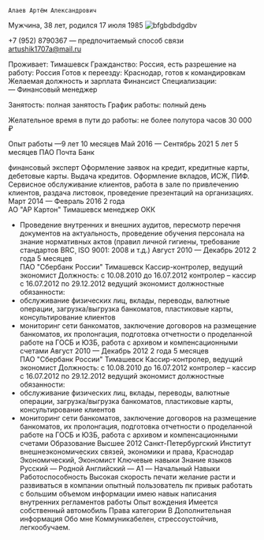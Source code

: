   	Алаев Артём Александрович                                                                    
Мужчина, 38 лет, родился 17 июля 1985
                                      ![bfgbdbdgdbv](https://github.com/ArtemAlaev/portfolio/assets/140199062/7941e126-cdf9-4f93-aa5c-1328bfc76681)

+7 (952) 8790367 — предпочитаемый способ связи
artushik1707a@mail.ru

Проживает: Тимашевск
Гражданство: Россия, есть разрешение на работу: Россия
Готов к переезду: Краснодар, готов к командировкам
Желаемая должность и зарплата
Финансист
Специализации:  
—  Финансовый менеджер

Занятость: полная занятость
График работы: полный день

Желательное время в пути до работы: не более полутора часов	30 000
₽

Опыт работы —9 лет 10 месяцев
Май 2016 — Сентябрь 2021
5 лет 5 месяцев	
	ПАО Почта Банк

финансовый эксперт
Оформление заявок на кредит, кредитные карты, дебетовые карты. Выдача кредитов. Оформление вкладов, ИСЖ, ПИФ. Сервисное обслуживание клиентов, работа в зале по привлечению клиентов, раздача листовок, проведение презентаций на организациях.
Март 2014 — Февраль 2016
2 года	
	АО "АР Картон"
Тимашевск
менеджер ОКК
- Проведение внутренних и внешних аудитов, пересмотр перечня документов на актуальность, проведение обучения персонала на знание нормативных актов (правил личной гигиены, требование стандартов BRC¸ ISO 9001: 2008 и т.д.)
Август 2010 — Декабрь 2012
2 года 5 месяцев	
	ПАО "Сбербанк России"
Тимашевск
Кассир-контролер, ведущий экономист
Должность: с 10.08.2010 до 16.07.2012 контролер – кассир с 16.07.2012 по 29.12.2012 ведущий экономист
должностные обязанности:
- обслуживание физических лиц, вклады, переводы, валютные операции, загрузка/выгрузка банкоматов, пластиковые  карты, консультирование клиентов
- мониторинг сети банкоматов, заключение договоров на размещение банкоматов, их пролонгация, подготовка отчетности о проделанной работе на ГОСБ и ЮЗБ, работа с архивом и компенсационными счетами
Август 2010 — Декабрь 2012
2 года 5 месяцев	
	ПАО "Сбербанк России"
Тимашевск
Кассир-контролер, ведущий экономист
Должность: с 10.08.2010 до 16.07.2012 контролер – кассир с 16.07.2012 по 29.12.2012 ведущий экономист
должностные обязанности:
- обслуживание физических лиц, вклады, переводы, валютные операции, загрузка/выгрузка банкоматов, пластиковые  карты, консультирование клиентов
- мониторинг сети банкоматов, заключение договоров на размещение банкоматов, их пролонгация, подготовка отчетности о проделанной работе на ГОСБ и ЮЗБ, работа с архивом и компенсационными счетами
Образование
Высшее
2012	Санкт-Петербургский Институт внешнеэкономических связей, экономики и права, Краснодар
Экономический, Экономист
Ключевые навыки
Знание языков	Русский — Родной
Английский — A1 — Начальный
Навыки	Работоспособность  Высокая скорость печати  желание расти и развиваться в компании  опытный пользователь пк  привык работать с большим объемом информации  имею навык написания внутренних регламентов работы
Опыт вождения
Имеется собственный автомобиль
Права категории B
Дополнительная информация
Обо мне	Коммуникабелен, стрессоустойчив, легкообучаем.
